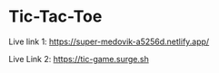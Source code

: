 ﻿# Tic-Tac-Toe

Live link 1: https://super-medovik-a5256d.netlify.app/

Live Link 2: https://tic-game.surge.sh
